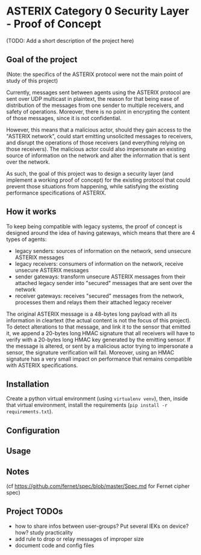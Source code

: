 # ASTERIX Category 0 Security Layer - Proof of Concept

(TODO: Add a short description of the project here)

## Goal of the project

(Note: the specifics of the ASTERIX protocol were not the main point of study of this project)

Currently, messages sent between agents using the ASTERIX protocol are sent over UDP multicast in plaintext,
the reason for that being ease of distribution of the messages from one sender to multiple receivers, and safety of operations. Moreover, there is no point in encrypting the content of those messages, since it is not confidential.

However, this means that a malicious actor, should they gain access to the "ASTERIX network", could start emitting unsolicited messages to receivers, and disrupt the operations of those receivers (and everything relying on those receivers).
The malicious actor could also impersonate an existing source of information on the network and alter the information that is sent over the network.

As such, the goal of this project was to design a security layer (and implement a working proof of concept) for the existing protocol that could prevent those situations from happening, while satisfying the existing performance specifications of ASTERIX.

## How it works

To keep being compatible with legacy systems, the proof of concept is designed around the idea of having gateways, which means that there are 4 types of agents:
- legacy senders: sources of information on the network, send unsecure ASTERIX messages
- legacy receivers: consumers of information on the network, receive unsecure ASTERIX messages
- sender gateways: transform unsecure ASTERIX messages from their attached legacy sender into "secured" messages that are sent over the network
- receiver gateways: receives "secured" messages from the network, processes them and relays them their attached legacy receiver

The original ASTERIX message is a 48-bytes long payload with all its information in cleartext (the actual content is not the focus of this project).
To detect alterations to that message, and link it to the sensor that emitted it, we append a 20-bytes long HMAC signature that all receivers will have to verify with a 20-bytes long HMAC key generated by the emitting sensor. If the message is altered, or sent by a malicious actor trying to impersonate a sensor, the signature verification will fail.
Moreover, using an HMAC signature has a very small impact on performance that remains compatible with ASTERIX specifications.


## Installation

Create a python virtual environment (using ```virtualenv venv```),
then, inside that virtual environment, install the requirements (```pip install -r requirements.txt```).

## Configuration


## Usage


## Notes

(cf https://github.com/fernet/spec/blob/master/Spec.md for Fernet cipher spec)

## Project TODOs

- how to share infos between user-groups? Put several IEKs on device? how? study practicality
- add rule to drop or relay messages of improper size
- document code and config files
